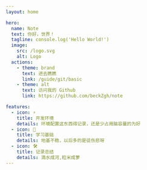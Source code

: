 ```yaml
---
layout: home

hero:
  name: Note
  text: 你好，世界！
  tagline: console.log('Hello World!')
  image:
    src: /logo.svg
    alt: Logo
  actions:
    - theme: brand
      text: 进去瞧瞧
      link: /guide/git/basic
    - theme: alt
      text: 访问我的 Github
      link: https://github.com/beckZgh/note

features:
  - icon: ⚡️
    title: 开发环境
    details: 环境配置这东西得记录，还是少占用脑容量的为好
  - icon: 🖖
    title: 学习基础
    details: 地基不稳，以后多的是徒伤悲呀
  - icon: 🛠️
    title: 记录总结
    details: 滴水成河,粒米成箩
---
```

